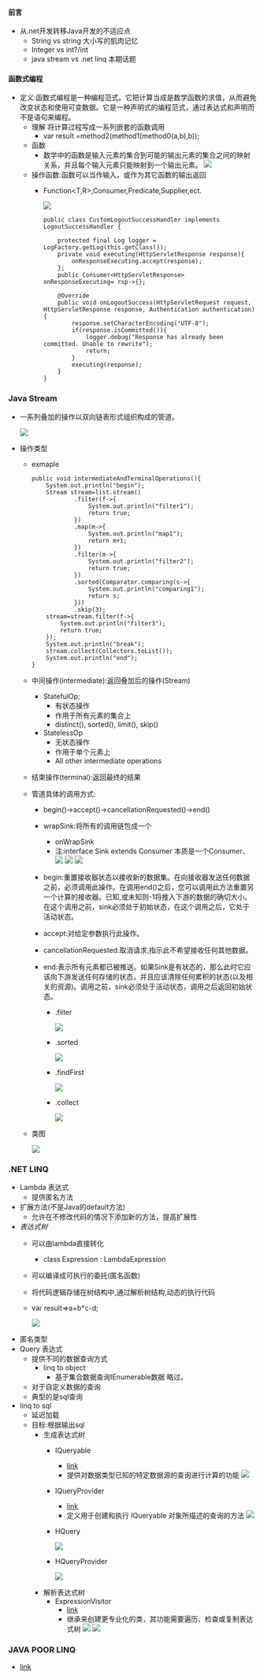 #### 前言

  - 从.net开发转移Java开发的不适应点
    - String vs string 大小写的肌肉记忆
    - Integer vs int?/int  
    - java stream vs .net linq 本期话题

#### 函数式编程

  - 定义:函数式编程是一种编程范式。它把计算当成是数学函数的求值，从而避免改变状态和使用可变数据。它是一种声明式的编程范式，通过表达式和声明而不是语句来编程。
    - 理解 将计算过程写成一系列嵌套的函数调用
       - var result =method2(method1(method0(a,b),b));
    - 函数
      - 数学中的函数是输入元素的集合到可能的输出元素的集合之间的映射关系，并且每个输入元素只能映射到一个输出元素。
        ![](images/image001.png)
    - 操作函数:函数可以当作输入，或作为其它函数的输出返回
      - Function<T,R>,Consumer,Predicate,Supplier,ect.
    
        ![](images/20170821091746167.png)
        ```
        public class CustomLogoutSuccessHandler implements LogoutSuccessHandler {

            protected final Log logger = LogFactory.getLog(this.getClass());
            private void executing(HttpServletResponse response){
                onResponseExecuting.accept(response);
            };
            public Consumer<HttpServletResponse> onResponseExecuting= rsp->{};

            @Override
            public void onLogoutSuccess(HttpServletRequest request, HttpServletResponse response, Authentication authentication){
                response.setCharacterEncoding("UTF-8");
                if(response.isCommitted()){
                    logger.debug("Response has already been committed. Unable to rewrite");
                    return;
                }
                executing(response);
            }
        }
        ```

### Java Stream

  - 一系列叠加的操作以双向链表形式组织构成的管道。
  
    ![](images/20190701094601.jpg)
  - 操作类型
    - exmaple
      ```
      public void intermediateAndTerminalOperations(){
          System.out.println("begin");
          Stream stream=list.stream()
                  .filter(f->{
                      System.out.println("filter1");
                      return true;
                  })
                  .map(m->{
                      System.out.println("map1");
                      return m+1;
                  })
                  .filter(m->{
                      System.out.println("filter2");
                      return true;
                  })
                  .sorted(Comparator.comparing(s->{
                      System.out.println("comparing1");
                      return s;
                  }))
                  .skip(3);
          stream=stream.filter(f->{
              System.out.println("filter3");
              return true;
          });
          System.out.println("break");
          stream.collect(Collectors.toList());
          System.out.println("end");
      }
      ```
    - 中间操作(intermediate):返回叠加后的操作(Stream<T>)
      - StatefulOp:
        - 有状态操作
        - 作用于所有元素的集合上
        - distinct(), sorted(), limit(), skip()
      - StatelessOp
        - 无状态操作
        - 作用于单个元素上
        - All other intermediate operations
    - 结束操作(terminal):返回最终的结果
    - 管道具体的调用方式:
      - begin()->accept()->cancellationRequested()->end()
      - wrapSink:将所有的调用链包成一个
        - onWrapSink
        - 注:interface Sink<T> extends Consumer<T> 本质是一个Consumer、
          ![](images/20190914125253.jpg) 
          ![](images/20190701110137.jpg)
          ![](images/20190701110714.jpg)

      - begin:重置接收器状态以接收新的数据集。在向接收器发送任何数据之前，必须调用此操作。在调用end()之后，您可以调用此方法重置另一个计算的接收器。已知,或未知则-1将推入下游的数据的确切大小。在这个调用之前，sink必须处于初始状态，在这个调用之后，它处于活动状态。
      - accept:对给定参数执行此操作。
      - cancellationRequested:取消请求,指示此不希望接收任何其他数据。
      - end:表示所有元素都已被推送。如果Sink是有状态的，那么此时它应该向下游发送任何存储的状态，并且应该清除任何累积的状态(以及相关的资源)。调用之前，sink必须处于活动状态，调用之后返回初始状态。
        - .filter
        
          ![](images/20190701095830.jpg)
        - .sorted
        
          ![](images/20190701103522.jpg)
        - .findFirst
        
          ![](images/20190701163551.jpg)
        - .collect
        
          ![](images/20190701165259.jpg)
    - 类图
    
      ![](images/20190914124427.jpg)

### .NET LINQ
  - Lambda 表达式
    - 提供匿名方法
  - 扩展方法(不是Java的default方法)
    - 允许在不修改代码的情况下添加新的方法，提高扩展性
  - *表达式树*
    - 可以由lambda直接转化
      -  class Expression<TDelegate> : LambdaExpression
    - 可以编译成可执行的委托(匿名函数)
    - 将代码逻辑存储在树结构中,通过解析树结构,动态的执行代码
    - var result=>a+b*c-d;
    
      ![](images/20190914181518.jpg)
  - 匿名类型
  - Query 表达式
    - 提供不同的数据查询方式
      - linq to object
        - 基于集合数据查询IEnumerable<T>数据 略过。
    - 对于自定义数据的查询
    - 典型的是sql查询
  - linq to sql
    - 延迟加载
    - 目标:根据输出sql
      - 生成表达式树
        - IQueryable<T>
          - [link](https://docs.microsoft.com/zh-cn/dotnet/api/system.linq.iqueryable-1?view=netframework-4.8)
          - 提供对数据类型已知的特定数据源的查询进行计算的功能
          ![](images/20190914175326.jpg)
        - IQueryProvider
          - [link](https://docs.microsoft.com/zh-cn/dotnet/api/system.linq.iqueryprovider?view=netframework-4.8)
          - 定义用于创建和执行 IQueryable 对象所描述的查询的方法
          ![](images/20190914174902.jpg)
        - HQuery
        
          ![](images/20190915130605.jpg)
        - HQueryProvider
        
          ![](images/20190915130714.jpg)
      - 解析表达式树
        - ExpressionVisitor 
          - [link](https://docs.microsoft.com/zh-cn/dotnet/api/system.linq.expressions.expressionvisitor?view=netframework-4.8)
          - 继承来创建更专业化的类，其功能需要遍历、检查或复制表达式树
        ![](images/20190915134445.jpg)
        ![](images/20190915130105.jpg)

### JAVA POOR LINQ

  - [link](https://github.com/MeetOct/linq-to-sql)
